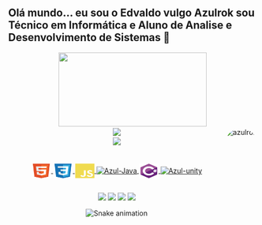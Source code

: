 
 ## Olá mundo... eu sou o Edvaldo vulgo Azulrok sou Técnico em Informática e Aluno de Analise e Desenvolvimento de Sistemas 👋


<div align="center" style="display: inline_block" >
  <img width="300" height="150em" color=blue src="https://cdn.jsdelivr.net/gh/devicons/devicon/icons/github/github-original-wordmark.svg" />
<div>


 <!--Não copiem meu gif ele e 100% altoral -->
 <div style="display: inline_block">
 <img align="right" alt="azulrok" height="350" style="border-radius:50px;" 
 src=https://media.discordapp.net/attachments/703697508513349702/1017385098968055889/AvatarEd.gif>
</div>
  <!--Não copiem meu gif ele e 100% altoral -->

 
<div align="center">
  <a href="https://github.com/Azulrok">
  <img height="180em" src="https://github-readme-stats.vercel.app/api?username=Azulrok&show_icons=true&theme=dark&include_all_commits=true&count_private=true"/>
</div>
  <div align="center">
  <a href="https://github.com/Azulrok">
  <img height="183em" src="https://github-readme-stats.vercel.app/api/top-langs/?username=Azulrok&layout=compact&langs_count=7&theme=dark" >
   </div>
   
   
  <br>
<div style="display: inline_block"><br>
   <img align="center" alt="Azul-HTML" height="30" width="40" src="https://raw.githubusercontent.com/devicons/devicon/master/icons/html5/html5-original.svg">
   <img align="center" alt="Azul-CSS" height="30" width="40" src="https://raw.githubusercontent.com/devicons/devicon/master/icons/css3/css3-original.svg">
  <img align="center" alt="Azul-Js" height="30" width="40" src="https://raw.githubusercontent.com/devicons/devicon/master/icons/javascript/javascript-plain.svg">
  <img align="center" alt="Azul-Java" height="40" width="50" src="https://cdn.jsdelivr.net/gh/devicons/devicon/icons/java/java-original-wordmark.svg">
  <img align="center" alt="Azul-Csharp" height="30" width="40" src="https://raw.githubusercontent.com/devicons/devicon/master/icons/csharp/csharp-original.svg">       
  <img align="center" alt="Azul-unity" height="30" width="40" src="https://cdn.jsdelivr.net/gh/devicons/devicon/icons/unity/unity-original.svg">
</div>


##
   
   
<div>
  <a href="https://instagram.com/azulrok" target="_blank"><img src="https://img.shields.io/badge/-Instagram-%23E4405F?style=for-the-badge&logo=instagram&logoColor=white" target="_blank"></a>
 <a href="https://discord.gg/fBEbdnEEXJ" target="_blank"><img src="https://img.shields.io/badge/Discord-7289DA?style=for-the-badge&logo=discord&logoColor=white" target="_blank"></a> 
  <a href = "mailto:edvaldo1239@gmail.com"><img src="https://img.shields.io/badge/-Gmail-%23333?style=for-the-badge&logo=gmail&logoColor=white" target="_blank"></a>
  <a href="https://www.linkedin.com/in/edvaldo-batista-junior" target="_blank"><img src="https://img.shields.io/badge/-LinkedIn-%230077B5?style=for-the-badge&logo=linkedin&logoColor=white" target="_blank"></a>
 

  ![Snake animation](https://github.com/Azulrok/azulrok/blob/output/github-contribution-grid-snake.svg)
 
 
</div>
